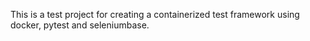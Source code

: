 This is a test project for creating a containerized test framework using docker, pytest and seleniumbase.